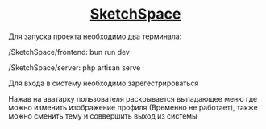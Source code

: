 <h1 align="center"><a href="#" target="_blank">SketchSpace</a> </h1>

Для запуска проекта необходимо два терминала: 

/SketchSpace/frontend:  bun run dev

/SketchSpace/server:  php artisan serve

Для входа в систему необходимо зарегестрироваться

Нажав на аватарку пользователя раскрывается выпадающее меню где можно изменить изображение профиля (Временно не работает), также можно сменить тему и соввершить выход из системы
